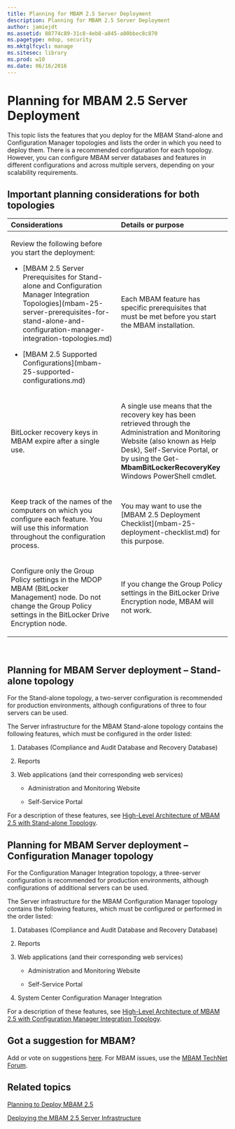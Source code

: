 ```yaml
---
title: Planning for MBAM 2.5 Server Deployment
description: Planning for MBAM 2.5 Server Deployment
author: jamiejdt
ms.assetid: 88774c89-31c8-4eb8-a845-a00bbec8c870
ms.pagetype: mdop, security
ms.mktglfcycl: manage
ms.sitesec: library
ms.prod: w10
ms.date: 06/16/2016
---
```



# Planning for MBAM 2.5 Server Deployment


This topic lists the features that you deploy for the MBAM Stand-alone and Configuration Manager topologies and lists the order in which you need to deploy them. There is a recommended configuration for each topology. However, you can configure MBAM server databases and features in different configurations and across multiple servers, depending on your scalability requirements.

## Important planning considerations for both topologies


<table>
<colgroup>
<col width="50%" />
<col width="50%" />
</colgroup>
<thead>
<tr class="header">
<th align="left">Considerations</th>
<th align="left">Details or purpose</th>
</tr>
</thead>
<tbody>
<tr class="odd">
<td align="left"><p>Review the following before you start the deployment:</p>
<ul>
<li><p>[MBAM 2.5 Server Prerequisites for Stand-alone and Configuration Manager Integration Topologies](mbam-25-server-prerequisites-for-stand-alone-and-configuration-manager-integration-topologies.md)</p></li>
<li><p>[MBAM 2.5 Supported Configurations](mbam-25-supported-configurations.md)</p></li>
</ul></td>
<td align="left"><p>Each MBAM feature has specific prerequisites that must be met before you start the MBAM installation.</p></td>
</tr>
<tr class="even">
<td align="left"><p>BitLocker recovery keys in MBAM expire after a single use.</p></td>
<td align="left"><p>A single use means that the recovery key has been retrieved through the Administration and Monitoring Website (also known as Help Desk), Self-Service Portal, or by using the Get-<strong>MbamBitLockerRecoveryKey</strong> Windows PowerShell cmdlet.</p></td>
</tr>
<tr class="odd">
<td align="left"><p>Keep track of the names of the computers on which you configure each feature. You will use this information throughout the configuration process.</p></td>
<td align="left"><p>You may want to use the [MBAM 2.5 Deployment Checklist](mbam-25-deployment-checklist.md) for this purpose.</p></td>
</tr>
<tr class="even">
<td align="left"><p>Configure only the Group Policy settings in the MDOP MBAM (BitLocker Management) node. Do not change the Group Policy settings in the BitLocker Drive Encryption node.</p></td>
<td align="left"><p>If you change the Group Policy settings in the BitLocker Drive Encryption node, MBAM will not work.</p></td>
</tr>
</tbody>
</table>

 

## <a href="" id="planning-for-mbam-server-deployment---stand-alone-topology"></a>Planning for MBAM Server deployment – Stand-alone topology


For the Stand-alone topology, a two-server configuration is recommended for production environments, although configurations of three to four servers can be used.

The Server infrastructure for the MBAM Stand-alone topology contains the following features, which must be configured in the order listed:

1.  Databases (Compliance and Audit Database and Recovery Database)

2.  Reports

3.  Web applications (and their corresponding web services)

    -   Administration and Monitoring Website

    -   Self-Service Portal

For a description of these features, see [High-Level Architecture of MBAM 2.5 with Stand-alone Topology](high-level-architecture-of-mbam-25-with-stand-alone-topology.md).

## <a href="" id="planning-for-mbam-server-deployment---configuration-manager-topology"></a>Planning for MBAM Server deployment – Configuration Manager topology


For the Configuration Manager Integration topology, a three-server configuration is recommended for production environments, although configurations of additional servers can be used.

The Server infrastructure for the MBAM Configuration Manager topology contains the following features, which must be configured or performed in the order listed:

1.  Databases (Compliance and Audit Database and Recovery Database)

2.  Reports

3.  Web applications (and their corresponding web services)

    -   Administration and Monitoring Website

    -   Self-Service Portal

4.  System Center Configuration Manager Integration

For a description of these features, see [High-Level Architecture of MBAM 2.5 with Configuration Manager Integration Topology](high-level-architecture-of-mbam-25-with-configuration-manager-integration-topology.md).

## Got a suggestion for MBAM?


Add or vote on suggestions [here](http://mbam.uservoice.com/forums/268571-microsoft-bitlocker-administration-and-monitoring). For MBAM issues, use the [MBAM TechNet Forum](https://social.technet.microsoft.com/Forums/home?forum=mdopmbam).

## Related topics


[Planning to Deploy MBAM 2.5](planning-to-deploy-mbam-25.md)

[Deploying the MBAM 2.5 Server Infrastructure](deploying-the-mbam-25-server-infrastructure.md)

 

 





